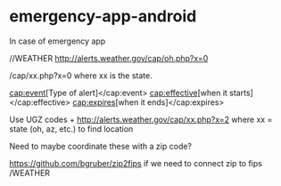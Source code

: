 # emergency-app-android
In case of emergency app

//WEATHER
http://alerts.weather.gov/cap/oh.php?x=0

/cap/xx.php?x=0 where xx is the state.

<cap:event>[Type of alert]</cap:event>
<cap:effective>[when it starts]</cap:effective>
<cap:expires>[when it ends]</cap:expires>

Use UGZ codes + http://alerts.weather.gov/cap/xx.php?x=2 where xx = state (oh, az, etc.) to find location

Need to maybe coordinate these with a zip code?

https://github.com/bgruber/zip2fips if we need to connect zip to fips
/WEATHER

